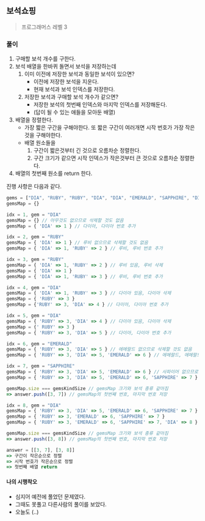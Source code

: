 ## 보석쇼핑

> 프로그래머스 레벨 3

### 풀이

1. 구매할 보석 개수를 구한다.
2. 보석 배열을 한바퀴 돌면서 보석을 저장하는데
   1. 이미 이전에 저장한 보석과 동일한 보석이 있으면?
      - 이전에 저장한 보석을 지운다.
      - 현재 보석과 보석 인덱스를 저장한다.
   2. 저장한 보석과 구매할 보석 개수가 같으면?
      - 저장한 보석의 첫번째 인덱스와 마지막 인덱스를 저장해둔다.
      - (답이 될 수 있는 애들을 모아둔 배열)
3. 배열을 정렬한다.
   - 가장 짧은 구간을 구해야한다. 또 짧은 구간이 여러개면 시작 번호가 가장 작은것을 구해야한다.
   - 배열 원소들을
     1. 구간이 짧은것부터 긴 것으로 오름차순 정렬한다.
     2. 구간 크기가 같으면 시작 인덱스가 작은것부터 큰 것으로 오름차순 정렬한다.
4. 배열의 첫번째 원소를 return 한다.

진행 사항은 다음과 같다.

```js
gems = ["DIA", "RUBY", "RUBY", "DIA", "DIA", "EMERALD", "SAPPHIRE", "DIA"]
gemsMap = {}

idx = 1, gem = "DIA"
gemsMap = {} // 아무것도 없으므로 삭제할 것도 없음
gemsMap = { 'DIA' => 1 } // 다이아, 다이아 번호 추가

idx = 2, gem = "RUBY"
gemsMap = { 'DIA' => 1 } // 루비 없으므로 삭제할 것도 없음
gemsMap = { 'DIA' => 1, 'RUBY' => 2 } // 루비, 루비 번호 추가

idx = 3, gem = "RUBY"
gemsMap = { 'DIA' => 1, 'RUBY' => 2 } // 루비 있음, 루비 삭제
gemsMap = { 'DIA' => 1 }
gemsMap = { 'DIA' => 1, 'RUBY' => 3 } // 루비, 루비 번호 추가

idx = 4, gem = "DIA"
gemsMap = { 'DIA' => 1, 'RUBY' => 3 } // 다이아 있음, 다이아 삭제
gemsMap = { 'RUBY' => 3 }
gemsMap = {'RUBY' => 3, 'DIA' => 4 } // 다이아, 다이아 번호 추가

idx = 5, gem = "DIA"
gemsMap = { 'RUBY' => 3, 'DIA' => 4 } // 다이아 있음, 다이아 삭제
gemsMap = {' RUBY' => 3 }
gemsMap = { 'RUBY' => 3, 'DIA' => 5 } // 다이아, 다이아 번호 추가

idx = 6, gem = "EMERALD"
gemsMap = { 'RUBY' => 3, 'DIA' => 5 } // 에메랄드 없으므로 삭제할 것도 없음
gemsMap = { 'RUBY' => 3, 'DIA' => 5, 'EMERALD' => 6 } // 에메랄드, 에메랄드 번호 추가

idx = 7, gem = "SAPPHIRE"
gemsMap = { 'RUBY' => 3, 'DIA' => 5, 'EMERALD' => 6 } // 사파이어 없으므로 삭제할 것도 없음
gemsMap = { 'RUBY' => 3, 'DIA' => 5, 'EMERALD' => 6, 'SAPPHIRE' => 7 } // 사파이어, 사파이어 번호 추가

gemsMap.size === gemsKindSize // gemsMap 크기와 보석 종류 같아짐
=> answer.push([3, 7]) // gemsMap의 첫번째 번호, 마지막 번호 저장

idx = 8, gem = "DIA"
gemsMap = { 'RUBY' => 3, 'DIA' => 5, 'EMERALD' => 6, 'SAPPHIRE' => 7 } // 다이아 있음, 다이아 삭제
gemsMap = { 'RUBY' => 3, 'EMERALD' => 6, 'SAPPHIRE' => 7 }
gemsMap = { 'RUBY' => 3, 'EMERALD' => 6, 'SAPPHIRE' => 7, 'DIA' => 8 } // 다이아, 다이아 번호 추가

gemsMap.size === gemsKindSize // gemsMap 크기와 보석 종류 같아짐
=> answer.push([3, 8]) // gemsMap의 첫번째 번호, 마지막 번호 저장

answer = [[3, 7], [3, 8]]
=> 구간이 작은순으로 정렬
=> 시작 번호가 작은순으로 정렬
=> 첫번째 배열 return
```

#### 나의 시행착오

- 심지어 예전에 풀었던 문제였다.
- 그때도 못풀고 다른사람의 풀이를 보았다.
- 오늘도 (..)
